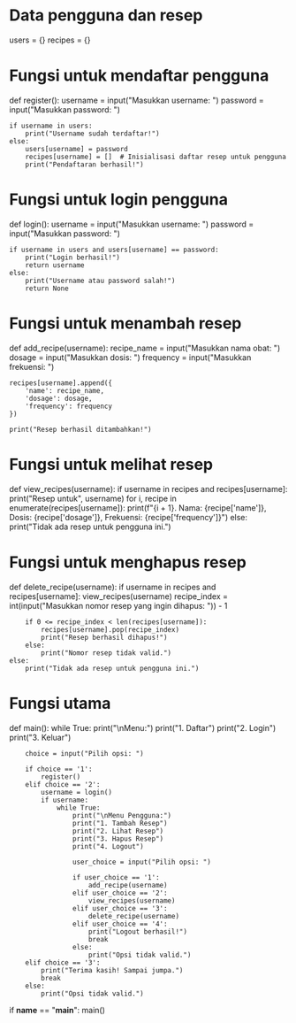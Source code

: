 # Data pengguna dan resep
users = {}
recipes = {}

# Fungsi untuk mendaftar pengguna
def register():
    username = input("Masukkan username: ")
    password = input("Masukkan password: ")
    
    if username in users:
        print("Username sudah terdaftar!")
    else:
        users[username] = password
        recipes[username] = []  # Inisialisasi daftar resep untuk pengguna
        print("Pendaftaran berhasil!")

# Fungsi untuk login pengguna
def login():
    username = input("Masukkan username: ")
    password = input("Masukkan password: ")
    
    if username in users and users[username] == password:
        print("Login berhasil!")
        return username
    else:
        print("Username atau password salah!")
        return None

# Fungsi untuk menambah resep
def add_recipe(username):
    recipe_name = input("Masukkan nama obat: ")
    dosage = input("Masukkan dosis: ")
    frequency = input("Masukkan frekuensi: ")
    
    recipes[username].append({
        'name': recipe_name,
        'dosage': dosage,
        'frequency': frequency
    })
    
    print("Resep berhasil ditambahkan!")

# Fungsi untuk melihat resep
def view_recipes(username):
    if username in recipes and recipes[username]:
        print("Resep untuk", username)
        for i, recipe in enumerate(recipes[username]):
            print(f"{i + 1}. Nama: {recipe['name']}, Dosis: {recipe['dosage']}, Frekuensi: {recipe['frequency']}")
    else:
        print("Tidak ada resep untuk pengguna ini.")

# Fungsi untuk menghapus resep
def delete_recipe(username):
    if username in recipes and recipes[username]:
        view_recipes(username)
        recipe_index = int(input("Masukkan nomor resep yang ingin dihapus: ")) - 1
        
        if 0 <= recipe_index < len(recipes[username]):
            recipes[username].pop(recipe_index)
            print("Resep berhasil dihapus!")
        else:
            print("Nomor resep tidak valid.")
    else:
        print("Tidak ada resep untuk pengguna ini.")

# Fungsi utama
def main():
    while True:
        print("\nMenu:")
        print("1. Daftar")
        print("2. Login")
        print("3. Keluar")
        
        choice = input("Pilih opsi: ")
        
        if choice == '1':
            register()
        elif choice == '2':
            username = login()
            if username:
                while True:
                    print("\nMenu Pengguna:")
                    print("1. Tambah Resep")
                    print("2. Lihat Resep")
                    print("3. Hapus Resep")
                    print("4. Logout")
                    
                    user_choice = input("Pilih opsi: ")
                    
                    if user_choice == '1':
                        add_recipe(username)
                    elif user_choice == '2':
                        view_recipes(username)
                    elif user_choice == '3':
                        delete_recipe(username)
                    elif user_choice == '4':
                        print("Logout berhasil!")
                        break
                    else:
                        print("Opsi tidak valid.")
        elif choice == '3':
            print("Terima kasih! Sampai jumpa.")
            break
        else:
            print("Opsi tidak valid.")

if __name__ == "__main__":
    main()
